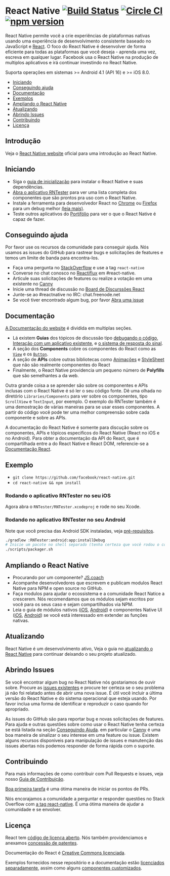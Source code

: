# React Native [![Build Status](https://travis-ci.org/facebook/react-native.svg?branch=master)](https://travis-ci.org/facebook/react-native) [![Circle CI](https://circleci.com/gh/facebook/react-native.svg?style=shield)](https://circleci.com/gh/facebook/react-native) [![npm version](https://badge.fury.io/js/react-native.svg)](https://badge.fury.io/js/react-native)

React Native permite vocẽ a crie experiências de plataformas nativas usando uma experiência de desenvolvimento consistente baseado no JavaScript e [React](https://facebook.github.io/react). O foco do React Native é desenvolver de forma eficiente para todas as plataformas que você deseja - aprenda uma vez, escreva em qualquer lugar. Facebook usa o React Native na produção de multiplos aplicativos e irá continuar investindo no React Native.

Suporta operações em sistemas >= Android 4.1 (API 16) e >= iOS 8.0. 
 
- [Iniciando](#iniciando)
- [Conseguindo ajuda](#conseguindo-ajuda)
- [Documentação](#documentação)
- [Exemplos](#examplo)
- [Ampliando o React Native](#ampliando-o-react-native)
- [Atualizando](#atualizando)
- [Abrindo Issues](#abrindo-issues)
- [Contribuindo](#contribuindo)
- [Licença](#licença)

## Introdução

Veja o [React Native website](https://facebook.github.io/react-native/) oficial para uma introdução ao React Native.

## Iniciando

- Siga o [guia de inicialização](https://facebook.github.io/react-native/docs/getting-started.html) para instalar o React Native e suas dependências.
- [Abra o aplicativo RNTester](#examples) para ver uma lista completa dos componentes que  são prontos pra uso com o React Native.
- Instale a ferramenta para desenvolvedor React no [Chrome](https://chrome.google.com/webstore/detail/react-developer-tools/fmkadmapgofadopljbjfkapdkoienihi) ou [Firefox](https://addons.mozilla.org/firefox/addon/react-devtools/) para um debug melhor [(leia mais)](https://facebook.github.io/react-native/docs/debugging.html).
- Teste outros aplicativos do [Portifólio](https://facebook.github.io/react-native/showcase.html) para ver o que o React Native é capaz de fazer.

## Conseguindo ajuda

Por favor use os recursos da comunidade para conseguir ajuda. Nós usamos as issues do GitHub para rastrear bugs e solicitações de features e temos um limite de banda para encontra-los.

- Faça uma pergunta no [StackOverflow](https://stackoverflow.com/) e use a tag `react-native`
- Converse no chat conosco no [Reactiflux](https://discord.gg/0ZcbPKXt5bWJVmUY) em #react-native.
- Articule suas solicitações de features ou realize a votação em uma existente no [Canny](https://react-native.canny.io/feature-requests)
- Inicie uma thread de discussão no [Board de Discurssões React](https://discuss.reactjs.org/)
- Junte-se ao #reactnative no IRC: chat.freenode.net
- Se você tiver encontrado algum bug, por favor [Abra uma issue](#opening-issues)

## Documentação

[A Documentação do website](https://facebook.github.io/react-native/docs/) é dividida em multiplas seções.

- Lá existem **Guias** dos tópicos de discussão tipo [debugando o código](https://facebook.github.io/react-native/docs/debugging.html), [Interação com um aplicativo existente](https://facebook.github.io/react-native/docs/integration-with-existing-apps.html), e [o sistema de resposta do sinal](https://facebook.github.io/react-native/docs/gesture-responder-system.html).
- A seção dos **Components** cobre os componentes do React como as [`View`](https://facebook.github.io/react-native/docs/view.html) e os [`Button`](https://facebook.github.io/react-native/docs/button.html).
- A seção de **APIs** cobre outras bibliotecas como [Animações](https://facebook.github.io/react-native/docs/animated.html) e [StyleSheet](https://facebook.github.io/react-native/docs/stylesheet.html)  que não são realmente componentes do React
- Finalmente, o React Native providencia um pequeno número de **Polyfills** que são semelhantes a da web.

Outra grande coisa a se aprender são sobre os componentes e APIs inclusas com o React Native é só ler o seu código fonte. Dê uma olhada no diretório `Libraries/Components` para ver sobre os componentes, tipo `ScrollView` e `TextInput`, por exemplo. O exemplo do RNTester também é uma demostração de várias maneiras para se usar esses componentes. A partir do código você pode ter uma melhor compreensão sobre cada componente e sobre as APIs.

A documentação do React Native é somente para discução sobre os componentes, APIs e tópicos especificos do React Native (React no iOS e no Android). Para obter a documentação da API do React, que é compartilhada entre a do React Native e React DOM, referencie-se a [Documentação React](https://facebook.github.io/react/).


## Exemplo

- `git clone https://github.com/facebook/react-native.git`
- `cd react-native && npm install`

### Rodando o aplicativo RNTester no seu iOS

Agora abra o `RNTester/RNTester.xcodeproj` e rode no seu Xcode.

### Rodando no aplicativo RNTester no seu Android

Note que você precisa das Android SDK instaladas, veja [pré-requisitos](https://github.com/facebook/react-native/blob/master/ReactAndroid/README.md#prerequisites).

```bash
./gradlew :RNTester:android:app:installDebug
# Inicie um pacote no shell separado (tenha certeza que você rodou o comando npm install):
./scripts/packager.sh
```
## Ampliando o React Native

- Procurando por um componente? [JS.coach](https://js.coach/react-native)
- Acompanhe desenvolvedores que escrevem e publicam modulos React Native para NPM e open source no GitHub.
- Faça modulos para ajudar o ecossistema e a comunidade React Natice a crescerem. Nós recomendamos que os módulos sejam escritos por você para os seus caso e sejam compartilhados via NPM.
- Leia o guia de módulos nativos ([iOS](https://facebook.github.io/react-native/docs/native-modules-ios.html), [Android](https://facebook.github.io/react-native/docs/native-modules-android.html)) e componentes Native UI ([iOS](https://facebook.github.io/react-native/docs/native-components-ios.html), [Android](https://facebook.github.io/react-native/docs/native-components-android.html)) se você está interessado em extender as funções nativas.

## Atualizando

React Native é um desenvolvimento ativo, Veja o guia no [atualizando o React Native](https://facebook.github.io/react-native/docs/upgrading.html) para continuar deixando o seu projeto atualizado.

## Abrindo Issues

Se você encontrar algum bug no React Native nós gostariamos de ouvir sobre. Procure as [issues existentes](https://github.com/facebook/react-native/issues) e procure ter certeza se o seu problema já não foi relatado antes de abrir uma nova issue. É útil você incluir a última versão do React Native e do sistema operacional que esteja usando. Por favor inclua uma forma de identificar e reproduzir o caso quando for apropriado.

As issues do GitHub são para reportar bug e novas solicitações de features. Para ajuda e outras questões sobre como usar o React Native tenha certeza se está listada na seção [Conseguindo Ajuda](#getting-help). em particular o [Canny](https://react-native.canny.io/feature-requests) é uma boa maneira de sinalizar o seu interese em uma feature ou issue. Existem alguns recursos disponiveis para manipulação de issues e manutenção das issues abertas nós podemos responder de forma rápida com o suporte.

## Contribuindo

Para mais informações de como contribuir com Pull Requests e issues, veja nosso [Guia de Contribuição](https://github.com/facebook/react-native/blob/master/CONTRIBUTING.md).

[Boa primeira tarefa](https://github.com/facebook/react-native/labels/Good%20First%20Task) é uma ótima maneira de iniciar os pontos de PRs.

Nós encorajamos a comunidade a perguntar e responder questões no Stack Overflow com [a tag react-native](https://stackoverflow.com/questions/tagged/react-native). É uma ótima maneira de ajudar a comunidade e se envolver.

## Licença

React tem [código de licença aberto](./LICENSE). Nós também providenciamos e anexamos [concessão de patentes](./PATENTS).

Documentação do React é [Creative Commons licenciada](./LICENSE-docs).

Exemplos fornecidos nesse repositório e a documentação estão [licenciados separadamente](./LICENSE-examples), assim como alguns [componentes customizados](./LICENSE-CustomComponents).
